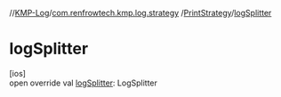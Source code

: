 //[KMP-Log](../../../index.md)/[com.renfrowtech.kmp.log.strategy](../index.md)
/[PrintStrategy](index.md)/[logSplitter](log-splitter.md)

# logSplitter

[ios]\
open override val [logSplitter](log-splitter.md): LogSplitter
